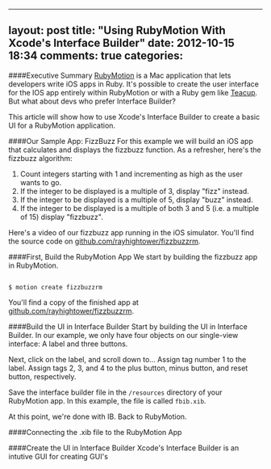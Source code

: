 <script src="scripts/prototype.js" language="JavaScript" type="text/javascript"></script>
<script src="scripts/qtp_poster.js" language="JavaScript" type="text/javascript"></script>
<link href="stylesheets/qtp_poster.css" rel="StyleSheet" type="text/css" />

---
layout: post
title: "Using RubyMotion With Xcode's Interface Builder"
date: 2012-10-15 18:34
comments: true
categories: 
---

####Executive Summary
[RubyMotion](http://www.rubymotion.com/) is a Mac application that lets developers write iOS apps in
Ruby. It's possible to create the user interface for the IOS app entirely
within RubyMotion or with a Ruby gem like [Teacup](https://github.com/rubymotion/teacup). But what about devs who prefer Interface Builder?

This article will show how to use Xcode's Interface Builder to create a basic UI for
a RubyMotion application.
<!-- more -->

####Our Sample App: FizzBuzz
For this example we will build an iOS app that calculates and displays
the fizzbuzz function. As a refresher, here's the fizzbuzz algorithm:

1. Count integers starting with 1 and incrementing as high as the user wants to go.
2. If the integer to be displayed is a multiple of 3, display "fizz" instead.
3. If the integer to be displayed is a multiple of 5, display "buzz" instead.
4. If the integer to be displayed is a multiple of both 3 and 5 (i.e. a multiple of 15) display "fizzbuzz".

Here's a video of our fizzbuzz app running in the iOS simulator. You'll
find the source code on [github.com/rayhightower/fizzbuzzrm](github.com/rayhightower/fizzbuzzrm).





####First, Build the RubyMotion App
We start by building the fizzbuzz app in RubyMotion.

<code>
$ motion create fizzbuzzrm
</code>

 You'll find a copy
of the finished app at [github.com/rayhightower/fizzbuzzrm](github.com/rayhightower/fizzbuzzrm).

####Build the UI in Interface Builder
Start by building the UI in Interface Builder. In our example, we only
have four objects on our single-view interface: A label and three
buttons.

Next, click on the label, and scroll down to... Assign tag number 1 to
the label. Assign tags 2, 3, and 4 to the plus button, minus button, and
reset button, respectively.

Save the interface builder file in the <code>/resources</code> directory
of your RubyMotion app. In this example, the file is called
<code>fbib.xib</code>.

At this point, we're done with IB. Back to RubyMotion.

####Connecting the .xib file to the RubyMotion App




####Create the UI in Interface Builder
Xcode's Interface Builder is an intutive GUI for creating GUI's 
